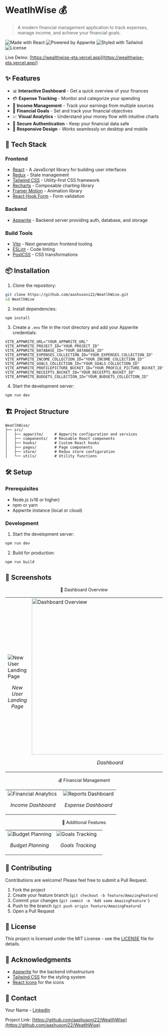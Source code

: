 # WeatlhWise 💰

> A modern financial management application to track expenses, manage income, and achieve your financial goals.

![Made with React](https://img.shields.io/badge/Made_with-React-61DAFB?style=flat-square&logo=react)
![Powered by Appwrite](https://img.shields.io/badge/Powered_by-Appwrite-FD366E?style=flat-square&logo=appwrite)
![Styled with Tailwind](https://img.shields.io/badge/Styled_with-Tailwind-38B2AC?style=flat-square&logo=tailwind-css)
![License](https://img.shields.io/badge/License-MIT-green.svg?style=flat-square)

Live Demo: [https://wealthwise-eta.vercel.app](https://wealthwise-eta.vercel.app/)

## ✨ Features

- 📊 **Interactive Dashboard** - Get a quick overview of your finances
- 💳 **Expense Tracking** - Monitor and categorize your spending
- 💸 **Income Management** - Track your earnings from multiple sources
- 🎯 **Financial Goals** - Set and track your financial objectives
- 📈 **Visual Analytics** - Understand your money flow with intuitive charts
- 🔐 **Secure Authentication** - Keep your financial data safe
- 📱 **Responsive Design** - Works seamlessly on desktop and mobile

## 🚀 Tech Stack

### Frontend
- [React](https://reactjs.org/) - A JavaScript library for building user interfaces
- [Redux](https://redux.js.org/) - State management
- [Tailwind CSS](https://tailwindcss.com/) - Utility-first CSS framework
- [Recharts](https://recharts.org/) - Composable charting library
- [Framer Motion](https://www.framer.com/motion/) - Animation library
- [React Hook Form](https://react-hook-form.com/) - Form validation

### Backend
- [Appwrite](https://appwrite.io/) - Backend server providing auth, database, and storage

### Build Tools
- [Vite](https://vitejs.dev/) - Next generation frontend tooling
- [ESLint](https://eslint.org/) - Code linting
- [PostCSS](https://postcss.org/) - CSS transformations

## 📦 Installation

1. Clone the repository:
```bash
git clone https://github.com/aashusoni22/WeatlhWise.git
cd WeatlhWise
```

2. Install dependencies:
```bash
npm install
```

3. Create a `.env` file in the root directory and add your Appwrite credentials:
```env
VITE_APPWRITE_URL="YOUR_APPWRITE_URL"
VITE_APPWRITE_PROJECT_ID="YOUR_PROJECT_ID"
VITE_APPWRITE_DATABASE_ID="YOUR_DATABASE_ID"
VITE_APPWRITE_EXPENSES_COLLECTION_ID="YOUR_EXPENSES_COLLECTION_ID"
VITE_APPWRITE_INCOME_COLLECTION_ID="YOUR_INCOME_COLLECTION_ID"
VITE_APPWRITE_GOALS_COLLECTION_ID="YOUR_GOALS_COLLECTION_ID"
VITE_APPWRITE_PROFILEPICTURE_BUCKET_ID="YOUR_PROFILE_PICTURE_BUCKET_ID"
VITE_APPWRITE_RECEIPTS_BUCKET_ID="YOUR_RECEIPTS_BUCKET_ID"
VITE_APPWRITE_BUDGETS_COLLECTION_ID="YOUR_BUDGETS_COLLECTION_ID"
```

4. Start the development server:
```bash
npm run dev
```

## 🏗️ Project Structure

```
WeatlhWise/
├── src/
│   ├── appwrite/     # Appwrite configuration and services
│   ├── components/   # Reusable React components
│   ├── hooks/        # Custom React hooks
│   ├── pages/        # Page components
│   ├── store/        # Redux store configuration
│   └── utils/        # Utility functions
```

## 🛠️ Setup

### Prerequisites
- Node.js (v16 or higher)
- npm or yarn
- Appwrite instance (local or cloud)

### Development
1. Start the development server:
```bash
npm run dev
```

2. Build for production:
```bash
npm run build
```


## 📱 Screenshots

<div align="center">
🎯 Dashboard Overview
<table>
<tr>
    <td width="50%">
        <img src="https://github.com/user-attachments/assets/01c61ff2-7d3e-4d83-917e-35de4f3cdcb1" alt="New User Landing Page"/>
        <p align="center"><i>New User Landing Page</i></p>
    </td>
    <td width="50%">
    <img src="https://github.com/user-attachments/assets/90ea1664-722a-45f0-9a49-8c768ed0c076" width="500px" alt="Dashboard Overview"/>
        <p align="center"><i>Dashboard</i></p>
    </td>
</tr>
</table>
💰 Financial Management
<table>
<tr>
    <td width="50%">
        <img src="https://github.com/user-attachments/assets/aae00b76-101d-41af-9ba2-3f28796e8fbc" alt="Financial Analytics"/>
        <p align="center"><i>Income Dashboard</i></p>
    </td>
    <td width="50%">
        <img src="https://github.com/user-attachments/assets/73f984cf-ca00-4413-81d6-0fc6af68c369" alt="Reports Dashboard"/>
        <p align="center"><i>Expense Dashboard</i></p>
    </td>
</tr>
</table>
🎨 Additional Features
<table>
<tr>
    <td width="50%">
        <img src="https://github.com/user-attachments/assets/6fd7a9ab-1b2e-4ca0-a34f-f979ee0aa834" alt="Budget Planning"/>
        <p align="center"><i>Budget Planning</i></p>
    </td>
    <td width="50%">
        <img src="https://github.com/user-attachments/assets/b9735ad8-ca2a-42a1-89b1-9f4a1a878fcc" alt="Goals Tracking"/>
        <p align="center"><i>Goals Tracking</i></p>
    </td>
</tr>
</table>
</div>


## 🤝 Contributing

Contributions are welcome! Please feel free to submit a Pull Request.

1. Fork the project
2. Create your feature branch (`git checkout -b feature/AmazingFeature`)
3. Commit your changes (`git commit -m 'Add some AmazingFeature'`)
4. Push to the branch (`git push origin feature/AmazingFeature`)
5. Open a Pull Request

## 📄 License

This project is licensed under the MIT License - see the [LICENSE](LICENSE) file for details.

## 🙏 Acknowledgments

- [Appwrite](https://appwrite.io/) for the backend infrastructure
- [Tailwind CSS](https://tailwindcss.com/) for the styling system
- [React Icons](https://react-icons.github.io/react-icons/) for the icons

## 📧 Contact

Your Name - [LinkedIn](https://www.linkedin.com/in/aashutosh-soni-225a12177/)

Project Link: [https://github.com/aashusoni22/WeatlhWise](https://github.com/aashusoni22/WeatlhWise)
